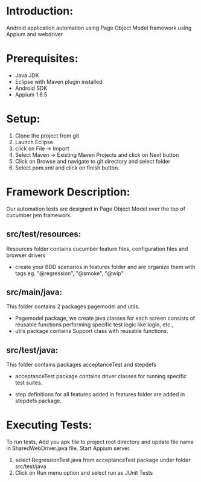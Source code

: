 Introduction:
===============

Android application automation using Page Object Model framework using Appium and webdriver 
 
Prerequisites:
===============

* Java JDK 
* Eclipse with Maven plugin installed 
* Android SDK
* Appium 1.6.5

Setup:
============

1. Clone the project from git
2. Launch Eclipse
3. click on File -> Import
5. Select Maven -> Existing Maven Projects and click on Next button
5. Click on Browse and navigate to git directory and select folder
6. Select pom.xml and click on finish button.

Framework Description:
============

Our automation tests are designed in Page Object Model over the top of cucumber jvm framework.

src/test/resources:
------------------- 

Resources folder contains cucumber feature files, configuration files and browser drivers
 
* create your BDD scenarios in features folder and are organize them with tags eg. "@regression", "@smoke", "@wip"
 
src/main/java:
-----------------

This folder contains 2 packages pagemodel and utils. 
 * Pagemodel package, we create java classes for each screen consists of reusable functions performing specific test logic like login, etc.,
 * utils package contains Support class with reusable functions.
 

src/test/java:
--------------	
This folder contains packages acceptanceTest and stepdefs

* acceptanceTest package contains driver classes for running specific test suites.

* step definitions for all features added in features folder are added in stepdefs package.

Executing Tests:
================ 

To run tests, Add you apk file to project root directory and update file name in SharedWebDriver.java file. Start Appium server.
 

1. select RegressionTest.java from acceptanceTest package under folder src/test/java
2. Click on Run menu option and select run as JUnit Tests





 